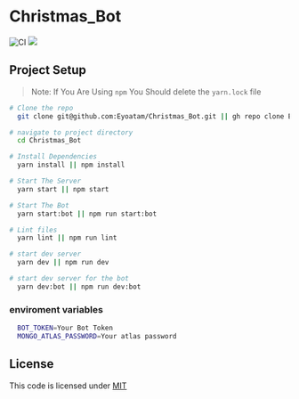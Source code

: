 # Christmas_Bot

![CI](https://github.com/Eyoatam/Christmas_Bot/workflows/CI/badge.svg)
![](https://img.shields.io/badge/license-MIT-blue.svg)

## Project Setup

> Note: If You Are Using `npm` You Should delete the `yarn.lock` file

```bash
# Clone the repo
  git clone git@github.com:Eyoatam/Christmas_Bot.git || gh repo clone Eyoatam/Christmas_Bot

# navigate to project directory
  cd Christmas_Bot

# Install Dependencies
  yarn install || npm install

# Start The Server
  yarn start || npm start

# Start The Bot
  yarn start:bot || npm run start:bot

# Lint files
  yarn lint || npm run lint

# start dev server
  yarn dev || npm run dev

# start dev server for the bot
  yarn dev:bot || npm run dev:bot
```

### enviroment variables

```bash
  BOT_TOKEN=Your Bot Token
  MONGO_ATLAS_PASSWORD=Your atlas password
```

## License

This code is licensed under [MIT](https://github.com/Eyoatam/Christmas_Bot/blob/master/LICENSE)
